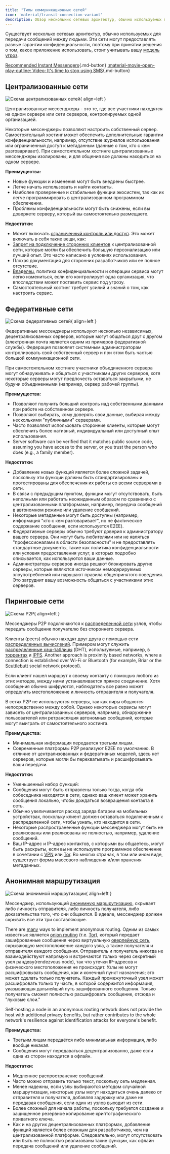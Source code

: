 ```yaml
---
title: "Типы коммуникационных сетей"
icon: 'material/transit-connection-variant'
description: Обзор нескольких сетевых архитектур, обычно используемых приложениями для обмена мгновенными сообщениями.
---
```


Существует несколько сетевых архитектур, обычно используемых для передачи сообщений между людьми. Эти сети могут предоставлять разные гарантии конфиденциальности, поэтому при принятии решения о том, какое приложение использовать, стоит учитывать вашу [модель угроз](../basics/threat-modeling.md).

[Recommended Instant Messengers](../real-time-communication.md ""){.md-button} [:material-movie-open-play-outline: Video: It's time to stop using SMS](https://www.privacyguides.org/videos/2025/01/24/its-time-to-stop-using-sms-heres-why/ ""){.md-button}

## Централизованные сети

![Схема централизованных сетей](../assets/img/layout/network-centralized.svg){ align=left }

Централизованные мессенджеры - это те, где все участники находятся на одном сервере или сети серверов, контролируемых одной организацией.

Некоторые мессенджеры позволяют настроить собственный сервер. Самостоятельный хостинг может обеспечить дополнительные гарантии конфиденциальности, например, отсутствие журналов использования или ограниченный доступ к метаданным (данные о том, кто с кем разговаривает). При самостоятельном хостинге централизованные мессенджеры изолированы, и для общения все должны находиться на одном сервере.

**Преимущества:**

- Новые функции и изменения могут быть внедрены быстрее.
- Легче начать использовать и найти контакты.
- Наиболее проверенные и стабильные функции экосистем, так как их легче программировать в централизованном программном обеспечении.
- Проблемы конфиденциальности могут быть снижены, если вы доверяете серверу, который вы самостоятельно размещаете.

**Недостатки:**

- Может включать [ограниченный контроль или доступ](https://drewdevault.com/2018/08/08/Signal.html). Это может включать в себя такие вещи, как:
- [Запрет на подключение сторонних клиентов](https://github.com/LibreSignal/LibreSignal/issues/37#issuecomment-217211165) к централизованной сети, которые могли бы обеспечить большую персонализацию или лучший опыт. Это часто написано в условиях использования.
- Плохая документация для сторонних разработчиков или ее полное отсутствие.
- [Владелец](https://web.archive.org/web/20210729191953/https://blog.privacytools.io/delisting-wire), политика конфиденциальности и операции сервиса могут легко измениться, если его контролирует одна организация, что впоследствии может поставить сервис под угрозу.
- Самостоятельный хостинг требует усилий и знаний о том, как настроить сервис.

## Федеративные сети

![Схема федеративных сетей](../assets/img/layout/network-decentralized.svg){ align=left }

Федеративные мессенджеры используют несколько независимых, децентрализованных серверов, которые могут общаться друг с другом (электронная почта является одним из примеров федеративной службы). Федерация позволяет системным администраторам контролировать свой собственный сервер и при этом быть частью большой коммуникационной сети.

При самостоятельном хостинге участники объединенного сервера могут обнаруживать и общаться с участниками других серверов, хотя некоторые серверы могут предпочесть оставаться закрытыми, не будучи объединенными (например, сервер рабочей группы).

**Преимущества:**

- Позволяют получить больший контроль над собственными данными при работе на собственном сервере.
- Позволяют выбирать, кому доверять свои данные, выбирая между несколькими "публичными" серверами.
- Часто позволяют использовать сторонние клиенты, которые могут обеспечить более нативный, индивидуальный или доступный опыт использования.
- Server software can be verified that it matches public source code, assuming you have access to the server, or you trust the person who does (e.g., a family member).

**Недостатки:**

- Добавление новых функций является более сложной задачей, поскольку эти функции должны быть стандартизированы и протестированы для обеспечения их работы со всеми серверами в сети.
- В связи с предыдущим пунктом, функции могут отсутствовать, быть неполными или работать неожиданным образом по сравнению с централизованными платформами, например, передача сообщений в автономном режиме или удаление сообщений.
- Некоторые метаданные могут быть доступны (например, информация "кто с кем разговаривает", но не фактическое содержание сообщения, если используется E2EE).
- Федеративные серверы обычно требуют доверия к администратору вашего сервера. Они могут быть любителями или не являться "профессионалами в области безопасности" и не предоставлять стандартные документы, такие как политика конфиденциальности или условия предоставления услуг, в которых подробно описывается, как используются ваши данные.
- Администраторы серверов иногда решают блокировать другие серверы, которые являются источником немодерируемых злоупотреблений или нарушают правила общепринятого поведения. Это затруднит вашу возможность общаться с участниками этих серверов.

## Пиринговые сети

![Схема P2P](../assets/img/layout/network-distributed.svg){ align=left }

Мессенджеры P2P подключаются к [распределенной сети](https://en.wikipedia.org/wiki/Distributed_networking) узлов, чтобы передать сообщение получателю без стороннего сервера.

Клиенты (peers) обычно находят друг друга с помощью сети [распределенных вычислений](https://en.wikipedia.org/wiki/Distributed_computing). Примером могут служить [распределенные хэш-таблицы](https://en.wikipedia.org/wiki/Distributed_hash_table) (DHT), используемые, например, в [торрентах](https://en.wikipedia.org/wiki/BitTorrent_(protocol)) и [IPFS](https://en.wikipedia.org/wiki/InterPlanetary_File_System). Another approach is proximity based networks, where a connection is established over Wi-Fi or Bluetooth (for example, Briar or the [Scuttlebutt](https://scuttlebutt.nz) social network protocol).

Если клиент нашел маршрут к своему контакту с помощью любого из этих методов, между ними устанавливается прямое соединение. Хотя сообщения обычно шифруются, наблюдатель все равно может определить местоположение и личность отправителя и получателя.

В сетях P2P не используются серверы, так как пиры общаются непосредственно между собой. Однако некоторые сервисы могут зависеть от централизованных серверов, например, обнаружение пользователей или ретрансляция автономных сообщений, которые могут выиграть от самостоятельного хостинга.

**Преимущества:**

- Минимальная информация передается третьим лицам.
- Современные платформы P2P реализуют E2EE по умолчанию. В отличие от централизованных и федеративных моделей, здесь нет серверов, которые могли бы перехватывать и расшифровывать ваши передачи.

**Недостатки:**

- Уменьшенный набор функций:
- Сообщения могут быть отправлены только тогда, когда оба собеседника находятся в сети, однако ваш клиент может хранить сообщения локально, чтобы дождаться возвращения контакта в сеть.
- Обычно увеличивается расход заряда батареи на мобильных устройствах, поскольку клиент должен оставаться подключенным к распределенной сети, чтобы узнать, кто находится в сети.
- Некоторые распространенные функции мессенджера могут быть не реализованы или реализованы не полностью, например, удаление сообщений.
- Ваш IP-адрес и IP-адрес контактов, с которыми вы общаетесь, могут быть раскрыты, если вы не используете программное обеспечение в сочетании с [VPN](../vpn.md) или [Tor](../tor.md). Во многих странах, в том или ином виде, существует форма массового наблюдения и/или хранения метаданных.

## Анонимная маршрутизация

![Схема анонимной маршрутизации](../assets/img/layout/network-anonymous-routing.svg){ align=left }

Мессенджер, использующий [анонимную маршрутизацию](https://doi.org/10.1007/978-1-4419-5906-5_628), скрывает либо личность отправителя, либо личность получателя, либо доказательства того, что они общаются. В идеале, мессенджер должен скрывать все эти три составляющие.

There are [many](https://doi.org/10.1145/3182658) ways to implement anonymous routing. Одним из самых известных является [onion routing](https://en.wikipedia.org/wiki/Onion_routing) (т.е. [Tor](tor-overview.md)), который передает зашифрованные сообщения через виртуальную [оверлейную сеть](https://ru.wikipedia.org/wiki/%D0%9E%D0%B2%D0%B5%D1%80%D0%Bb%D0%B5%D0%B9%D0%Bd%D0%B0%D1%8F_%D1%81%D0%B5%D1%82%D1%8C), скрывающую местоположение каждого узла, а также получателя и отправителя каждого сообщения. Отправитель и получатель никогда не взаимодействуют напрямую и встречаются только через секретный узел рандеву(rendezvous node), так что утечки IP-адресов и физического местоположения не происходит. Узлы не могут расшифровывать сообщения, как и конечный пункт назначения; это может сделать только получатель. Каждый промежуточный узел может расшифровать только ту часть, в которой содержится информация, указывающая дальнейший путь зашифрованного сообщения. Только получатель сможет полностью расшифровать сообщение, отсюда и "луковые слои."

Self-hosting a node in an anonymous routing network does not provide the host with additional privacy benefits, but rather contributes to the whole network's resilience against identification attacks for everyone's benefit.

**Преимущества:**

- Третьим лицам передаётся либо минимальная информация, либо вообще никакая.
- Сообщения могут передаваться децентрализованно, даже если одна из сторон находится в офлайн.

**Недостатки:**

- Медленное распространение сообщений.
- Часто можно отправить только текст, поскольку сеть медленная.
- Менее надежны, если узлы выбираются методом случайной маршрутизации, некоторые узлы могут находиться очень далеко от отправителя и получателя, добавляя задержку или даже не передавая сообщения, если один из узлов выходит из сети.
- Более сложный для начала работы, поскольку требуется создание и защищенное резервное копирование криптографического приватного ключа.
- Как и на других децентрализованных платформах, добавление функций является более сложным для разработчиков, чем на централизованной платформе. Следовательно, могут отсутствовать или быть не полностью реализованы такие функции, как офлайн передача сообщений или удаление сообщений.
